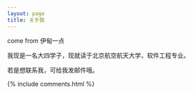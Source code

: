 ```yaml
---
layout: page
title: 关于我 
---
```


come from 伊甸一点

我现是一名大四学子，现就读于北京航空航天大学，软件工程专业。


若是想联系我，可给我发邮件哦。


{% include comments.html %}